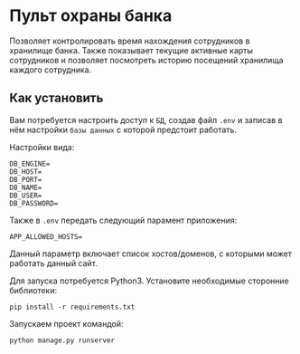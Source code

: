 # Пульт охраны банка
Позволяет контролировать время нахождения сотрудников в хранилище банка. Также показывает текущие активные карты сотрудников и позволяет посмотреть историю посещений хранилища каждого сотрудника.
## Как установить
Вам потребуется настроить доступ к `БД`, создав файл `.env` и записав в нём настройки `базы данных` с которой предстоит работать.

Настройки вида:
```
DB_ENGINE=
DB_HOST=
DB_PORT=
DB_NAME=
DB_USER=
DB_PASSWORD=
```
Также в `.env` передать следующий парамент приложения:
```
APP_ALLOWED_HOSTS=
```
Данный параметр включает список хостов/доменов, с которыми может работать данный сайт.

Для запуска потребуется Python3. Установите необходимые сторонние библиотеки:
```
pip install -r requirements.txt
```
Запускаем проект командой:
```
python manage.py runserver
```